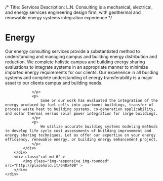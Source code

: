 /*
Title: Services
Description: L.N. Consulting is a mechanical, electrical, and energy services engineering design firm, with geothermal and renewable energy systems integration experience
*/

# Energy

<div>
	<div class="row">
		<div class="col-md-6" >
			<div class="well" >
				<p>
					Our energy consulting services provide a substantiated method to understanding and managing campus and building energy distribution and reduction. 
					We complete holistic campus and building energy sharing evaluations to integrate systems in an appropriate manner to minimize imported energy requirements for our clients. 
					Our experience in all building systems and complete understanding of energy transferability is a major asset to our clients campus and building needs. 
					
					
				</p>
				<p>
					Some or our work has evaluated the integration of the energy produced by fuel cells into apartment buildings, transfer of process waste heat to building systems, co-generation applicability, and solar thermal versus solar power integration for large buildings. 
				</p>
				<p>
					We utilize accurate building systems modeling methods to develop life cycle cost assessments of building improvement and energy sharing techniques. Let us offer our expertise on your energy efficiency, renewable energy, or building energy enhancement project.
				</p>
			</div>
		</div>
		<div class="col-md-6" >
			<img class="img-responsive img-rounded" src="http://placehold.it/640x400" >
		</div>
	</div>
</div>
